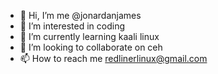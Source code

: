 - 👋 Hi, I’m me @jonardanjames
- 👀 I’m interested in coding
- 🌱 I’m currently learning kaali linux
- 💞️ I’m looking to collaborate on ceh
- 📫 How to reach me redlinerlinux@gmail.com

<!---
jonardanjames/jonardanjames is a ✨ special ✨ repository because its `README.md` (this file) appears on your GitHub profile.
You can click the Preview link to take a look at your changes.
--->
